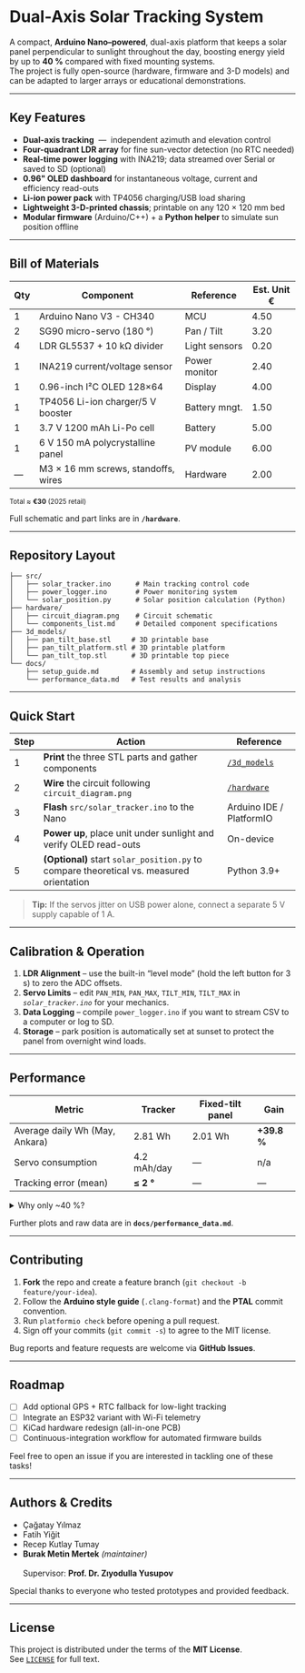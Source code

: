 # Dual-Axis Solar Tracking System

<!--
  Dual-Axis Solar Tracker
  README – Professional Edition
  © 2025 Burak Mertek & contributors
-->



A compact, **Arduino Nano–powered**, dual-axis platform that keeps a solar panel perpendicular to sunlight throughout the day, boosting energy yield by up to **40 %** compared with fixed mounting systems.  
The project is fully open-source (hardware, firmware and 3-D models) and can be adapted to larger arrays or educational demonstrations.

---

## Key Features
- **Dual-axis tracking** &nbsp;— &nbsp;independent azimuth and elevation control  
- **Four-quadrant LDR array** for fine sun-vector detection (no RTC needed)  
- **Real-time power logging** with INA219; data streamed over Serial or saved to SD (optional)  
- **0.96" OLED dashboard** for instantaneous voltage, current and efficiency read-outs  
- **Li-ion power pack** with TP4056 charging/USB load sharing  
- **Lightweight 3-D-printed chassis**; printable on any 120 × 120 mm bed  
- **Modular firmware** (Arduino/C++) + a **Python helper** to simulate sun position offline  

---

## Bill of Materials

| Qty | Component | Reference | Est. Unit € |
|-----|-----------|-----------|-------------|
| 1   | Arduino Nano V3 - CH340 | MCU | 4.50 |
| 2   | SG90 micro-servo (180 °) | Pan / Tilt | 3.20 |
| 4   | LDR GL5537 + 10 kΩ divider | Light sensors | 0.20 |
| 1   | INA219 current/voltage sensor | Power monitor | 2.40 |
| 1   | 0.96-inch I²C OLED 128×64 | Display | 4.00 |
| 1   | TP4056 Li-ion charger/5 V booster | Battery mngt. | 1.50 |
| 1   | 3.7 V 1200 mAh Li-Po cell | Battery | 5.00 |
| 1   | 6 V 150 mA polycrystalline panel | PV module | 6.00 |
| —   | M3 × 16 mm screws, standoffs, wires | Hardware | 2.00 |

<sub>Total ≈ **€30** (2025 retail)</sub>

Full schematic and part links are in **`/hardware`**.

---

## Repository Layout

```
├── src/
│   ├── solar_tracker.ino      # Main tracking control code
│   ├── power_logger.ino       # Power monitoring system
│   └── solar_position.py      # Solar position calculation (Python)
├── hardware/
│   ├── circuit_diagram.png    # Circuit schematic
│   └── components_list.md     # Detailed component specifications
├── 3d_models/
│   ├── pan_tilt_base.stl     # 3D printable base
│   ├── pan_tilt_platform.stl # 3D printable platform
│   └── pan_tilt_top.stl      # 3D printable top piece
└── docs/
    ├── setup_guide.md        # Assembly and setup instructions
    └── performance_data.md   # Test results and analysis

```


---

## Quick Start

| Step | Action | Reference |
|------|--------|-----------|
| 1 | **Print** the three STL parts and gather components | [`/3d_models`](3d_models) |
| 2 | **Wire** the circuit following `circuit_diagram.png` | [`/hardware`](hardware) |
| 3 | **Flash** `src/solar_tracker.ino` to the Nano | Arduino IDE / PlatformIO |
| 4 | **Power up**, place unit under sunlight and verify OLED read-outs | On-device |
| 5 | **(Optional)** start `solar_position.py` to compare theoretical vs. measured orientation | Python 3.9+ |

> **Tip:** If the servos jitter on USB power alone, connect a separate 5 V supply capable of 1 A.

---

## Calibration & Operation

1. **LDR Alignment** – use the built-in “level mode” (hold the left button for 3 s) to zero the ADC offsets.  
2. **Servo Limits** – edit `PAN_MIN`, `PAN_MAX`, `TILT_MIN`, `TILT_MAX` in *`solar_tracker.ino`* for your mechanics.  
3. **Data Logging** – compile `power_logger.ino` if you want to stream CSV to a computer or log to SD.  
4. **Storage** – park position is automatically set at sunset to protect the panel from overnight wind loads.

---

## Performance

| Metric | Tracker | Fixed-tilt panel | Gain |
|--------|---------|------------------|------|
| Average daily Wh (May, Ankara) | 2.81 Wh | 2.01 Wh | **+39.8 %** |
| Servo consumption | 4.2 mAh/day | — | n/a |
| Tracking error (mean) | **≤ 2 °** | — | — |

<details>
  <summary>Why only ~40 %?</summary>
  The diminutive panel saturates around noon; bigger panels are current-limited by the battery charger. A full-size rooftop system can see 25 – 30 % yearly gain, but this desktop model is optimised for demonstration and low cost.
</details>

Further plots and raw data are in **`docs/performance_data.md`**.

---

## Contributing

1. **Fork** the repo and create a feature branch (`git checkout -b feature/your-idea`).  
2. Follow the **Arduino style guide** (`.clang-format`) and the **PTAL** commit convention.  
3. Run `platformio check` before opening a pull request.  
4. Sign off your commits (`git commit -s`) to agree to the MIT license.

Bug reports and feature requests are welcome via **GitHub Issues**.

---

## Roadmap

- [ ] Add optional GPS + RTC fallback for low-light tracking  
- [ ] Integrate an ESP32 variant with Wi-Fi telemetry  
- [ ] KiCad hardware redesign (all-in-one PCB)  
- [ ] Continuous-integration workflow for automated firmware builds  

Feel free to open an issue if you are interested in tackling one of these tasks!

---

## Authors & Credits
- Çağatay Yılmaz  
- Fatih Yiğit  
- Recep Kutlay Tumay  
- **Burak Metin Mertek** *(maintainer)*  
<br>Supervisor: **Prof. Dr. Zıyodulla Yusupov**

Special thanks to everyone who tested prototypes and provided feedback.

---

## License
This project is distributed under the terms of the **MIT License**.  
See [`LICENSE`](LICENSE) for full text.

